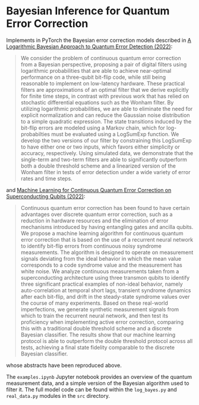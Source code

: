 # Bayesian Inference for Quantum Error Correction
Implements in PyTorch the Bayesian error correction models described in [A Logarithmic Bayesian Approach to Quantum Error Detection (2022)](https://arxiv.org/abs/2110.10732):
> We consider the problem of continuous quantum error correction from a Bayesian perspective, proposing a pair of digital filters using logarithmic probabilities that are able to achieve near-optimal performance on a three-qubit bit-flip code, while still being reasonable to implement on low-latency hardware. These practical filters are approximations of an optimal filter that we derive explicitly for finite time steps, in contrast with previous work that has relied on stochastic differential equations such as the Wonham filter. By utilizing logarithmic probabilities, we are able to eliminate the need for explicit normalization and can reduce the Gaussian noise distribution to a simple quadratic expression. The state transitions induced by the bit-flip errors are modeled using a Markov chain, which for log-probabilties must be evaluated using a LogSumExp function. We develop the two versions of our filter by constraining this LogSumExp to have either one or two inputs, which favors either simplicity or accuracy, respectively. Using simulated data, we demonstrate that the single-term and two-term filters are able to significantly outperform both a double threshold scheme and a linearized version of the Wonham filter in tests of error detection under a wide variety of error rates and time steps.

and [Machine Learning for Continuous Quantum Error Correction on Superconducting Qubits (2022)](https://arxiv.org/abs/2110.10378):

> Continuous quantum error correction has been found to have certain advantages over discrete quantum error correction, such as a reduction in hardware resources and the elimination of error mechanisms introduced by having entangling gates and ancilla qubits. We propose a machine learning algorithm for continuous quantum error correction that is based on the use of a recurrent neural network to identify bit-flip errors from continuous noisy syndrome measurements. The algorithm is designed to operate on measurement signals deviating from the ideal behavior in which the mean value corresponds to a code syndrome value and the measurement has white noise. We analyze continuous measurements taken from a superconducting architecture using three transmon qubits to identify three significant practical examples of non-ideal behavior, namely auto-correlation at temporal short lags, transient syndrome dynamics after each bit-flip, and drift in the steady-state syndrome values over the course of many experiments. Based on these real-world imperfections, we generate synthetic measurement signals from which to train the recurrent neural network, and then test its proficiency when implementing active error correction, comparing this with a traditional double threshold scheme and a discrete Bayesian classifier. The results show that our machine learning protocol is able to outperform the double threshold protocol across all tests, achieving a final state fidelity comparable to the discrete Bayesian classifier.

whose abstracts have been reproduced above.

The `examples.ipynb` Jupyter notebook provides an overview of the quantum measurement data, and a simple version of the Bayesian algorithm used to filter it. The full model code can be found within the `log_bayes.py` and `real_data.py` modules in the `src` directory.
